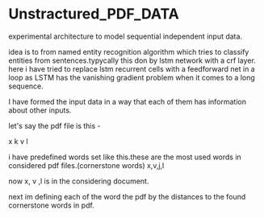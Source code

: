 # Unstractured_PDF_DATA
experimental architecture to model sequential independent input data.

idea is to from named entity recognition algorithm which tries to classify entities from sentences.typycally this don by lstm network with a crf layer. here i have tried to replace lstm recurrent cells with a feedforward net in a loop as LSTM has the vanishing gradient problem when it comes to a long sequence.

I have formed the input data in a way that each of them has information about other inputs.

let's say the pdf file is this - 

x k 
  v
l


i have predefined words set like this.these are the most used words in considered pdf files.(cornerstone words) 
x,v,j,l

now x, v ,l is in the considering document.

next im defining each of the word the pdf by the distances to the found cornerstone words in pdf.
